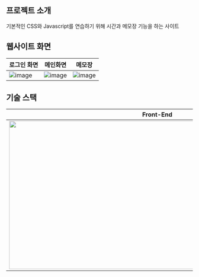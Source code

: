 ## 프로젝트 소개

기본적인 CSS와 Javascript를 연습하기 위해 시간과 메모장 기능을 하는 사이트

## 웹사이트 화면
|로그인 화면|메인화면|메모장|
|-----------|--------|------|
|![image](https://user-images.githubusercontent.com/54930248/90603843-e2d5df80-e236-11ea-94db-a2ffdae7f2f6.png)|![image](https://user-images.githubusercontent.com/54930248/90603709-a4d8bb80-e236-11ea-893f-bcd776419fb9.png)|![image](https://user-images.githubusercontent.com/54930248/90603715-a73b1580-e236-11ea-8237-c6259ecbb2a7.png)|
## 기술 스택

|Front-End|
|----------|
|<img src="https://user-images.githubusercontent.com/54930248/90603588-7824a400-e236-11ea-8b39-baa3c11368a6.png" width="800px" height="400px">|

